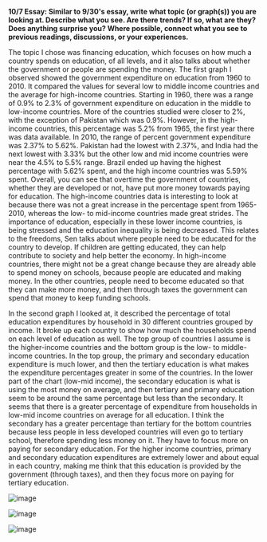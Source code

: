 **10/7 Essay: Similar to 9/30's essay, write what topic (or graph(s)) you are looking at. Describe what you see. Are there trends? If so, what are they? Does anything surprise you? Where possible, connect what you see to previous readings, discussions, or your experiences.**

The topic I chose was financing education, which focuses on how much a country spends on education, of all levels, and it also talks about whether the government or people are spending the money. The first graph I observed showed the government expenditure on education from 1960 to 2010. It compared the values for several low to middle income countries and the average for high-income countries. Starting in 1960, there was a range of 0.9% to 2.3% of government expenditure on education in the middle to low-income countries. More of the countries studied were closer to 2%, with the exception of Pakistan which was 0.9%. However, in the high-income countries, this percentage was 5.2% from 1965, the first year there was data available. In 2010, the range of percent government expenditure was 2.37% to 5.62%. Pakistan had the lowest with 2.37%, and India had the next lowest with 3.33% but the other low and mid income countries were near the 4.5% to 5.5% range. Brazil ended up having the highest percentage with 5.62% spent, and the high income countries was 5.59% spent. Overall, you can see that overtime the government of countries, whether they are developed or not, have put more money towards paying for education. The high-income countries data is interesting to look at because there was not a great increase in the percentage spent from 1965-2010, whereas the low- to mid-income countries made great strides. The importance of education, especially in these lower income countries, is being stressed and the education inequality is being decreased. This relates to the freedoms, Sen talks about where people need to be educated for the country to develop. If children are getting educated, they can help contribute to society and help better the economy. In high-income countries, there might not be a great change because they are already able to spend money on schools, because people are educated and making money. In the other countries, people need to become educated so that they can make more money, and then through taxes the government can spend that money to keep funding schools. 

In the second graph I looked at, it described the percentage of total education expenditures by household in 30 different countries grouped by income. It broke up each country to show how much the households spend on each level of education as well. The top group of countries I assume is the higher-income countries and the bottom group is the low- to middle-income countries. In the top group, the primary and secondary education expenditure is much lower, and then the tertiary education is what makes the expenditure percentages greater in some of the countries. In the lower part of the chart  (low-mid income), the secondary education is what is using the most money on average, and then tertiary and primary education seem to be around the same percentage but less than the secondary. It seems that there is a greater percentage of expenditure from households in low-mid income countries on average for all education. I think the secondary has a greater percentage than tertiary for the bottom countries because less people in less developed countries will even go to tertiary school, therefore spending less money on it. They have to focus more on paying for secondary education. For the higher income countries, primary and secondary education expenditures are extremely lower and about equal in each country, making me think that this education is provided by the government (through taxes), and then they focus more on paying for tertiary education. 

![image](https://user-images.githubusercontent.com/89928121/136402539-631d6d01-0abe-479b-ad53-cd322b4b1fa1.png)

![image](https://user-images.githubusercontent.com/89928121/136402585-cbaf6c70-b811-4c6d-903c-92d8d5761805.png)

![image](https://user-images.githubusercontent.com/89928121/136402619-31534ed6-ab02-43a0-a236-ae9a990c757d.png)
